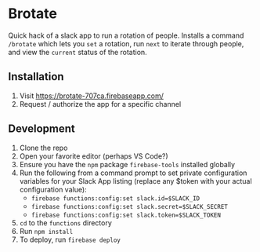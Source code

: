 # Brotate

Quick hack of a slack app to run a rotation of people. Installs a command `/brotate` which lets you `set` a rotation, run `next` to iterate through people, and view the `current` status of the rotation.

## Installation
1. Visit https://brotate-707ca.firebaseapp.com/
2. Request / authorize the app for a specific channel

## Development
1. Clone the repo
2. Open your favorite editor (perhaps VS Code?)
3. Ensure you have the `npm` package `firebase-tools` installed globally
4. Run the following from a command prompt to set private configuration variables for your Slack App listing (replace any $token with your actual configuration value):
   - `firebase functions:config:set slack.id=$SLACK_ID`
   - `firebase functions:config:set slack.secret=$SLACK_SECRET`
   - `firebase functions:config:set slack.token=$SLACK_TOKEN`
5. `cd` to the `functions` directory
6. Run `npm install`
7. To deploy, run `firebase deploy`